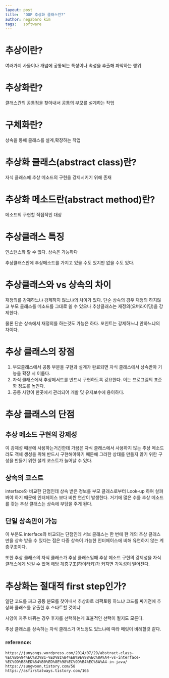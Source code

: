 ```yaml
---
layout: post
title:  "OOP 추상화 클래스란?"
author: negabaro kim
tags:	software
---
```


# 추상이란?

여러가지 사물이나 개념에 공통되는 특성이나 속성을 추출해 파악하는 행위

# 추상화란?

클래스간의 공통점을 찾아내서 공통의 부모를 설계하는 작업

# 구체화란?

상속을 통해 클래스를 설계,확장하는 작업

# 추상화 클래스(abstract class)란?

자식 클래스에 추상 메소드의 구현을 강제시키기 위해 존재

# 추상화 메소드란(abstract method)란?

메소드의 구현할 직접적인 대상

# 추상클래스 특징

인스턴스화 할 수 없다.
상속은 가능하다

추상클래스안에 추상메소드를 가지고 있을 수도 있지만 없을 수도 있다.


# 추상클래스와 vs 상속의 차이

재정의를 강제하느냐 강제하지 않느냐의 차이가 있다.
단순 상속의 경우 재정의 하지않고 부모 클래스를 메소드를 그대로 쓸 수 있으나
추상클래스는 재정의(오버라이딩)을 강제한다.

물론 단순 상속에서 재정의를 하는것도 가능은 하다. 포인트는 강제하느냐 안하느냐의 차이다.


# 추상 클래스의 장점


1. 부모클래스에서 공통 부분을 구현과 설계가 완료되면 자식 클래스에서 상속받아 기능을 확장 시 이롭다.
2. 자식 클래스에서 추상메서드를 반드시 구현하도록 강요한다. 이는 프로그램의 표준화 정도를 높인다.
3. 공통 사항이 한곳에서 관리되어 개발 및 유지보수에 용이하다.



# 추상 클래스의 단점


## 추상 메소드 구현의 강제성

이 강제성 때문에 사용하는거긴한데 가끔은
자식 클래스에서 사용하지 않는 추상 메소드라도 객체 생성을 위해 반드시 구현해야하기 때문에
그러한 상태를 만들지 않기 위한 구성을 만들기 위한 설계 코스트가 늘어날 수 있다.


## 상속의 코스트

interface와 비교한 단점인데
상속 받은 정보를 부모 클래스로부터 Look-up 하여 살펴봐야 하기 때문에 인터페이스 보다 비싼 연산이 발생한다.
거기에 많은 수를 추상 메소드를 갖는 추상 클래스는 상속에 부담을 주게 된다.



## 단일 상속만이 가능

이 부분도 interface와 비교되는 단점인데
서브 클래스는 한 번에 한 개의 추상 클래스만을 상속 받을 수 있다는 점은
다중 상속이 가능한 인터페이스에 비해 유연하지 않는 계층구조이다.

또한 추상 클래스의 자식 클래스가 추상 클래스일때 추상 메소드 구현의 강제성을 자식 클래스에게
넘길 수 있어 해당 계층구조(하이라키)가 커지면 가독성이 떨어진다.

# 추상화는 절대적 first step인가?

일단 코드를 짜고 공통 분모를 찾아내서 추상화로 리팩토링 하느냐
코드를 짜기전에 추상화 클래스를 유출한 후 스타트할 것이냐

사양이 자주 바뀌는 경우 후자를 선택하는게 효율적인 선택이 될지도 모른다.

추상 클래스를 상속하는 자식 클래스가 어느정도 있느냐에 따라 메릿이 비례할것 같다.




### reference:
```
https://junyongs.wordpress.com/2014/07/29/abstract-class-%EC%B6%94%EC%83%81-%ED%81%B4%EB%9E%98%EC%8A%A4-vs-interface-%EC%9D%B8%ED%84%B0%ED%8E%98%EC%9D%B4%EC%8A%A4-in-java/
https://sungwoon.tistory.com/58
https://asfirstalways.tistory.com/165
```